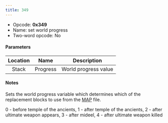 ```yaml
---
title: 349
---
```


- Opcode: **0x349**
- Name: set world progress
- Two-word opcode: No

#### Parameters

| Location |   Name   |     Description      |
|:--------:|:--------:|:--------------------:|
|  Stack   | Progress | World progress value |

#### Notes

Sets the world progress variable which determines which of the replacement blocks to use from the [MAP](../../../WorldMap_Module.md#MAP_Format) file.

0 - before temple of the ancients, 1 - after temple of the ancients, 2 - after ultimate weapon appears, 3 - after mideel, 4 - after ultimate weapon killed
